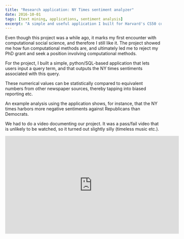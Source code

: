 ```yaml
---
title: "Research application: NY Times sentiment analyzer"
date: 2016-10-01
tags: [text mining, applications, sentiment analysis]
excerpt: "A simple and useful application I built for Harvard's CS50 course"
---
```


Even though this project was a while ago, it marks my first encounter with computational social science, and therefore I still like it. The project showed me how fun computational methods are, and ultimately led me to reject my PhD grant and seek a position involving computational methods.

For the project, I built a simple, python/SQL-based application that lets users input a query term, and that outputs the NY times sentiments associated with this query.

These numerical values can be statistically compared to equivalent numbers from other newspaper sources, thereby tapping into biased reporting etc.

An example analysis using the application shows, for instance, that the NY times harbors more negative sentiments against Republicans than Democrats.

We had to do a video documenting our project. It was a pass/fail video that is unlikely to be watched, so it turned out slightly silly (timeless music etc.). 

<iframe width="560" height="315" src="https://www.youtube.com/embed/RQ2ghtso9Sk" frameborder="0" allow="autoplay; encrypted-media" allowfullscreen></iframe>

